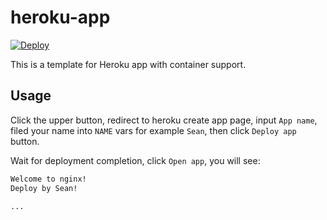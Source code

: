 # heroku-app

[![Deploy](https://www.herokucdn.com/deploy/button.png)](https://heroku.com/deploy)

This is a template for Heroku app with container support.

## Usage

Click the upper button, redirect to heroku create app page, input `App name`, filed your name into `NAME` vars for example `Sean`, then click `Deploy app` button.

Wait for deployment completion, click `Open app`, you will see:

```md
Welcome to nginx!
Deploy by Sean!

...
```

